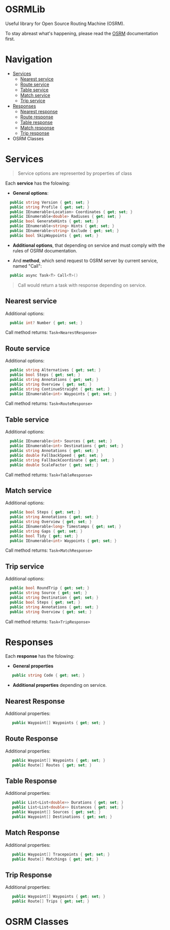 # OSRMLib
Useful library for Open Source Routing Machine (OSRM).

To stay abreast what's happening, please read the [OSRM](http://project-osrm.org/docs/v5.24.0/api/#) documentation first.

# Navigation
+ [Services](#Services)
  + [Nearest service](#NearestService)
  + [Route service](#RouteService)
  + [Table service](#TableService)
  + [Match service](#MatchService)
  + [Trip service](#TripService)
+ [Responses](#Responses)
  + [Nearest response](#NearestResponse)
  + [Route response](#RouteResponse)
  + [Table response](#TableResponse)
  + [Match response](#MatchResponse)
  + [Trip response](#TripResponse)
+ OSRM Classes

  
# Services <a name="Services"></a> 

> Service options are represented by properties of class

Each **service** has the folowing:

+ **General options**:
```c#
  public string Version { get; set; }
  public string Profile { get; set; }
  public IEnumerable<Location> Coordinates { get; set; }
  public IEnumerable<double> Radiuses { get; set; }
  public bool GenerateHints { get; set; }
  public IEnumerable<string> Hints { get; set; }
  public IEnumerable<string> Exclude { get; set; }
  public bool SkipWaypoints { get; set; }
```
+ **Additional options**, that depending on service and must comply with the rules of OSRM documentation.

+ And **method**, which send request to OSRM server by current service, named "Call":
```c#
  public async Task<T> Call<T>()
```
> Call would return a task with response depending on service.

## Nearest service <a name="NearestService"></a> 
Additional options:
```c#
  public int? Number { get; set; }
```
Call method returns: `Task<NearestResponse>`

## Route service <a name="RouteService"></a> 
Additional options:
```c#
  public string Alternatives { get; set; }
  public bool Steps { get; set; }
  public string Annotations { get; set; }
  public string Overview { get; set; }
  public string ContinueStraight { get; set; }
  public IEnumerable<int> Waypoints { get; set; }
```
Call method returns: `Task<RouteResponse>`

## Table service <a name="TableService"></a> 
Additional options:
```c#
  public IEnumerable<int> Sources { get; set; }
  public IEnumerable<int> Destinations { get; set; }
  public string Annotations { get; set; }
  public double FallbackSpeed { get; set; }
  public string FallbackCoordinate { get; set; }
  public double ScaleFactor { get; set; }
```
Call method returns: `Task<TableResponse>`

## Match service <a name="MatchService"></a> 
Additional options:
```c#
  public bool Steps { get; set; }
  public string Annotations { get; set; }
  public string Overview { get; set; }
  public IEnumerable<long> Timestamps { get; set; }
  public string Gaps { get; set; }
  public bool Tidy { get; set; }
  public IEnumerable<int> Waypoints { get; set; }
```
Call method returns: `Task<MatchResponse>`

## Trip service <a name="TripService"></a> 
Additional options:
```c#
  public bool RoundTrip { get; set; }
  public string Source { get; set; }
  public string Destination { get; set; }
  public bool Steps { get; set; }
  public string Annotations { get; set; }
  public string Overview { get; set; }
```
Call method returns: `Task<TripResponse>`

# Responses <a name="Responses"></a>
Each **response** has the folowing:
+ **General properties**
```c#
   public string Code { get; set; }
```
+ **Additional properties** depending on service.

## Nearest Response <a name="NearestResponse"></a>
Additional properties:
```c#
   public Waypoint[] Waypoints { get; set; }
```

## Route Response <a name="RouteResponse"></a>
Additional properties:
```c#
   public Waypoint[] Waypoints { get; set; }
   public Route[] Routes { get; set; }
```

## Table Response <a name="TableResponse"></a>
Additional properties:
```c#
   public List<List<double>> Durations { get; set; }
   public List<List<double>> Distances { get; set; }
   public Waypoint[] Sources { get; set; }
   public Waypoint[] Destinations { get; set; }
```

## Match Response <a name="MatchResponse"></a>
Additional properties:
```c#
   public Waypoint[] Tracepoints { get; set; }
   public Route[] Matchings { get; set; }
```

## Trip Response <a name="TripResponse"></a>
Additional properties:
```c#
   public Waypoint[] Waypoints { get; set; }
   public Route[] Trips { get; set; }
```

# OSRM Classes
